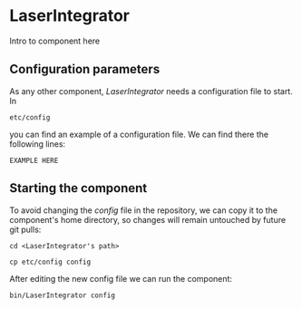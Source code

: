 # LaserIntegrator
Intro to component here


## Configuration parameters
As any other component, *LaserIntegrator* needs a configuration file to start. In
```
etc/config
```
you can find an example of a configuration file. We can find there the following lines:
```
EXAMPLE HERE
```

## Starting the component
To avoid changing the *config* file in the repository, we can copy it to the component's home directory, so changes will remain untouched by future git pulls:

```
cd <LaserIntegrator's path> 
```
```
cp etc/config config
```

After editing the new config file we can run the component:

```
bin/LaserIntegrator config
```
